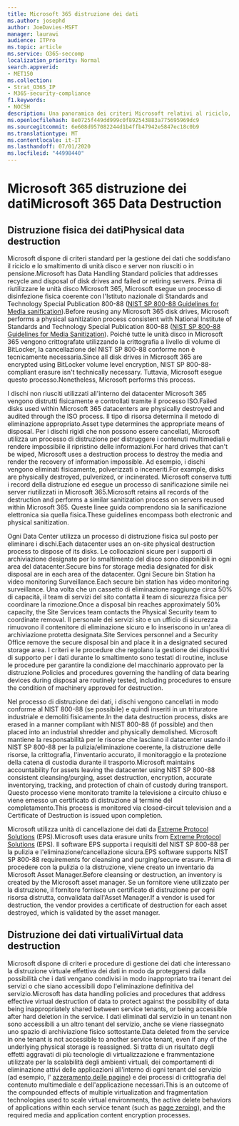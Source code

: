 ```yaml
---
title: Microsoft 365 distruzione dei dati
ms.author: josephd
author: JoeDavies-MSFT
manager: laurawi
audience: ITPro
ms.topic: article
ms.service: O365-seccomp
localization_priority: Normal
search.appverid:
- MET150
ms.collection:
- Strat_O365_IP
- M365-security-compliance
f1.keywords:
- NOCSH
description: Una panoramica dei criteri Microsoft relativi al riciclo, allo smaltimento o alla distruzione di unità disco e server del centro dati di Microsoft 365.
ms.openlocfilehash: 8e0725f449dd999c0f892543883a775695969dc9
ms.sourcegitcommit: 6e608d957082244d1b4ffb47942e5847ec18c0b9
ms.translationtype: MT
ms.contentlocale: it-IT
ms.lasthandoff: 07/01/2020
ms.locfileid: "44998440"
---
```

# <a name="microsoft-365-data-destruction"></a><span data-ttu-id="1d00e-103">Microsoft 365 distruzione dei dati</span><span class="sxs-lookup"><span data-stu-id="1d00e-103">Microsoft 365 Data Destruction</span></span>

## <a name="physical-data-destruction"></a><span data-ttu-id="1d00e-104">Distruzione fisica dei dati</span><span class="sxs-lookup"><span data-stu-id="1d00e-104">Physical data destruction</span></span>

<span data-ttu-id="1d00e-105">Microsoft dispone di criteri standard per la gestione dei dati che soddisfano il riciclo e lo smaltimento di unità disco e server non riusciti o in pensione.</span><span class="sxs-lookup"><span data-stu-id="1d00e-105">Microsoft has Data Handling Standard policies that addresses recycle and disposal of disk drives and failed or retiring servers.</span></span> <span data-ttu-id="1d00e-106">Prima di riutilizzare le unità disco Microsoft 365, Microsoft esegue un processo di disinfezione fisica coerente con l'Istituto nazionale di Standards and Technology Special Publication 800-88 ([NIST SP 800-88 Guidelines for Media sanification](https://nvlpubs.nist.gov/nistpubs/SpecialPublications/NIST.SP.800-88r1.pdf)).</span><span class="sxs-lookup"><span data-stu-id="1d00e-106">Before reusing any Microsoft 365 disk drives, Microsoft performs a physical sanitization process consistent with National Institute of Standards and Technology Special Publication 800-88 ([NIST SP 800-88 Guidelines for Media Sanitization](https://nvlpubs.nist.gov/nistpubs/SpecialPublications/NIST.SP.800-88r1.pdf)).</span></span> <span data-ttu-id="1d00e-107">Poiché tutte le unità disco in Microsoft 365 vengono crittografate utilizzando la crittografia a livello di volume di BitLocker, la cancellazione del NIST SP 800-88 conforme non è tecnicamente necessaria.</span><span class="sxs-lookup"><span data-stu-id="1d00e-107">Since all disk drives in Microsoft 365 are encrypted using BitLocker volume level encryption, NIST SP 800-88-compliant erasure isn't technically necessary.</span></span> <span data-ttu-id="1d00e-108">Tuttavia, Microsoft esegue questo processo.</span><span class="sxs-lookup"><span data-stu-id="1d00e-108">Nonetheless, Microsoft performs this process.</span></span>

<span data-ttu-id="1d00e-109">I dischi non riusciti utilizzati all'interno dei datacenter Microsoft 365 vengono distrutti fisicamente e controllati tramite il processo ISO.</span><span class="sxs-lookup"><span data-stu-id="1d00e-109">Failed disks used within Microsoft 365 datacenters are physically destroyed and audited through the ISO process.</span></span> <span data-ttu-id="1d00e-110">Il tipo di risorsa determina il metodo di eliminazione appropriato.</span><span class="sxs-lookup"><span data-stu-id="1d00e-110">Asset type determines the appropriate means of disposal.</span></span> <span data-ttu-id="1d00e-111">Per i dischi rigidi che non possono essere cancellati, Microsoft utilizza un processo di distruzione per distruggere i contenuti multimediali e rendere impossibile il ripristino delle informazioni.</span><span class="sxs-lookup"><span data-stu-id="1d00e-111">For hard drives that can't be wiped, Microsoft uses a destruction process to destroy the media and render the recovery of information impossible.</span></span> <span data-ttu-id="1d00e-112">Ad esempio, i dischi vengono eliminati fisicamente, polverizzati o inceneriti.</span><span class="sxs-lookup"><span data-stu-id="1d00e-112">For example, disks are physically destroyed, pulverized, or incinerated.</span></span> <span data-ttu-id="1d00e-113">Microsoft conserva tutti i record della distruzione ed esegue un processo di sanificazione simile nei server riutilizzati in Microsoft 365.</span><span class="sxs-lookup"><span data-stu-id="1d00e-113">Microsoft retains all records of the destruction and performs a similar sanitization process on servers reused within Microsoft 365.</span></span> <span data-ttu-id="1d00e-114">Queste linee guida comprendono sia la sanificazione elettronica sia quella fisica.</span><span class="sxs-lookup"><span data-stu-id="1d00e-114">These guidelines encompass both electronic and physical sanitization.</span></span>

<span data-ttu-id="1d00e-115">Ogni Data Center utilizza un processo di distruzione fisica sul posto per eliminare i dischi.</span><span class="sxs-lookup"><span data-stu-id="1d00e-115">Each datacenter uses an on-site physical destruction process to dispose of its disks.</span></span> <span data-ttu-id="1d00e-116">Le collocazioni sicure per i supporti di archiviazione designate per lo smaltimento del disco sono disponibili in ogni area del datacenter.</span><span class="sxs-lookup"><span data-stu-id="1d00e-116">Secure bins for storage media designated for disk disposal are in each area of the datacenter.</span></span> <span data-ttu-id="1d00e-117">Ogni Secure bin Station ha video monitoring Surveillance.</span><span class="sxs-lookup"><span data-stu-id="1d00e-117">Each secure bin station has video monitoring surveillance.</span></span> <span data-ttu-id="1d00e-118">Una volta che un cassetto di eliminazione raggiunge circa 50% di capacità, il team di servizi del sito contatta il team di sicurezza fisica per coordinare la rimozione.</span><span class="sxs-lookup"><span data-stu-id="1d00e-118">Once a disposal bin reaches approximately 50% capacity, the Site Services team contacts the Physical Security team to coordinate removal.</span></span> <span data-ttu-id="1d00e-119">Il personale dei servizi sito e un ufficio di sicurezza rimuovono il contenitore di eliminazione sicuro e lo inseriscono in un'area di archiviazione protetta designata.</span><span class="sxs-lookup"><span data-stu-id="1d00e-119">Site Services personnel and a Security Office remove the secure disposal bin and place it in a designated secured storage area.</span></span> <span data-ttu-id="1d00e-120">I criteri e le procedure che regolano la gestione dei dispositivi di supporto per i dati durante lo smaltimento sono testati di routine, incluse le procedure per garantire la condizione del macchinario approvato per la distruzione.</span><span class="sxs-lookup"><span data-stu-id="1d00e-120">Policies and procedures governing the handling of data bearing devices during disposal are routinely tested, including procedures to ensure the condition of machinery approved for destruction.</span></span>

<span data-ttu-id="1d00e-121">Nel processo di distruzione dei dati, i dischi vengono cancellati in modo conforme al NIST 800-88 (se possibile) e quindi inseriti in un trituratore industriale e demoliti fisicamente.</span><span class="sxs-lookup"><span data-stu-id="1d00e-121">In the data destruction process, disks are erased in a manner compliant with NIST 800-88 (if possible) and then placed into an industrial shredder and physically demolished.</span></span> <span data-ttu-id="1d00e-122">Microsoft mantiene la responsabilità per le risorse che lasciano il datacenter usando il NIST SP 800-88 per la pulizia/eliminazione coerente, la distruzione delle risorse, la crittografia, l'inventario accurato, il monitoraggio e la protezione della catena di custodia durante il trasporto.</span><span class="sxs-lookup"><span data-stu-id="1d00e-122">Microsoft maintains accountability for assets leaving the datacenter using NIST SP 800-88 consistent cleansing/purging, asset destruction, encryption, accurate inventorying, tracking, and protection of chain of custody during transport.</span></span> <span data-ttu-id="1d00e-123">Questo processo viene monitorato tramite la televisione a circuito chiuso e viene emesso un certificato di distruzione al termine del completamento.</span><span class="sxs-lookup"><span data-stu-id="1d00e-123">This process is monitored via closed-circuit television and a Certificate of Destruction is issued upon completion.</span></span>

<span data-ttu-id="1d00e-124">Microsoft utilizza unità di cancellazione dei dati da [Extreme Protocol Solutions](https://www.enterprisedataerasure.com/) (EPS).</span><span class="sxs-lookup"><span data-stu-id="1d00e-124">Microsoft uses data erasure units from [Extreme Protocol Solutions](https://www.enterprisedataerasure.com/) (EPS).</span></span> <span data-ttu-id="1d00e-125">Il software EPS supporta i requisiti del NIST SP 800-88 per la pulizia e l'eliminazione/cancellazione sicura.</span><span class="sxs-lookup"><span data-stu-id="1d00e-125">EPS software supports NIST SP 800-88 requirements for cleansing and purging/secure erasure.</span></span> <span data-ttu-id="1d00e-126">Prima di procedere con la pulizia o la distruzione, viene creato un inventario da Microsoft Asset Manager.</span><span class="sxs-lookup"><span data-stu-id="1d00e-126">Before cleansing or destruction, an inventory is created by the Microsoft asset manager.</span></span> <span data-ttu-id="1d00e-127">Se un fornitore viene utilizzato per la distruzione, il fornitore fornisce un certificato di distruzione per ogni risorsa distrutta, convalidata dall'Asset Manager.</span><span class="sxs-lookup"><span data-stu-id="1d00e-127">If a vendor is used for destruction, the vendor provides a certificate of destruction for each asset destroyed, which is validated by the asset manager.</span></span>

## <a name="virtual-data-destruction"></a><span data-ttu-id="1d00e-128">Distruzione dei dati virtuali</span><span class="sxs-lookup"><span data-stu-id="1d00e-128">Virtual data destruction</span></span>

<span data-ttu-id="1d00e-129">Microsoft dispone di criteri e procedure di gestione dei dati che interessano la distruzione virtuale effettiva dei dati in modo da proteggersi dalla possibilità che i dati vengano condivisi in modo inappropriato tra i tenant dei servizi o che siano accessibili dopo l'eliminazione definitiva del servizio.</span><span class="sxs-lookup"><span data-stu-id="1d00e-129">Microsoft has data handling policies and procedures that address effective virtual destruction of data to protect against the possibility of data being inappropriately shared between service tenants, or being accessible after hard deletion in the service.</span></span> <span data-ttu-id="1d00e-130">I dati eliminati dal servizio in un tenant non sono accessibili a un altro tenant del servizio, anche se viene riassegnato uno spazio di archiviazione fisico sottostante.</span><span class="sxs-lookup"><span data-stu-id="1d00e-130">Data deleted from the service in one tenant is not accessible to another service tenant, even if any of the underlying physical storage is reassigned.</span></span> <span data-ttu-id="1d00e-131">Si tratta di un risultato degli effetti aggravati di più tecnologie di virtualizzazione e frammentazione utilizzate per la scalabilità degli ambienti virtuali, dei comportamenti di eliminazione attivi delle applicazioni all'interno di ogni tenant del servizio (ad esempio, l' [azzeramento delle pagine](https://docs.microsoft.com/office365/securitycompliance/office-365-exchange-online-data-deletion#page-zeroing)) e dei processi di crittografia del contenuto multimediale e dell'applicazione necessari.</span><span class="sxs-lookup"><span data-stu-id="1d00e-131">This is an outcome of the compounded effects of multiple virtualization and fragmentation technologies used to scale virtual environments, the active delete behaviors of applications within each service tenant (such as [page zeroing](https://docs.microsoft.com/office365/securitycompliance/office-365-exchange-online-data-deletion#page-zeroing)), and the required media and application content encryption processes.</span></span>